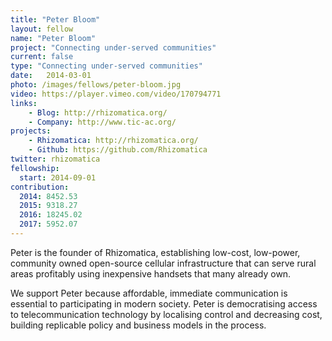 ```yaml
---
title: "Peter Bloom"
layout: fellow
name: "Peter Bloom"
project: "Connecting under-served communities"
current: false
type: "Connecting under-served communities"
date:   2014-03-01
photo: /images/fellows/peter-bloom.jpg
video: https://player.vimeo.com/video/170794771
links:
    - Blog: http://rhizomatica.org/
    - Company: http://www.tic-ac.org/
projects:
    - Rhizomatica: http://rhizomatica.org/
    - Github: https://github.com/Rhizomatica
twitter: rhizomatica
fellowship:
  start: 2014-09-01
contribution:
  2014: 8452.53
  2015: 9318.27
  2016: 18245.02
  2017: 5952.07
---
```


Peter is the founder of Rhizomatica, establishing low-cost, low-power, community owned open-source cellular infrastructure that can serve rural areas profitably using inexpensive handsets that many already own.

We support Peter because affordable, immediate communication is essential to participating in modern society. Peter is democratising access to telecommunication technology by localising control and decreasing cost, building replicable policy and business models in the process.
